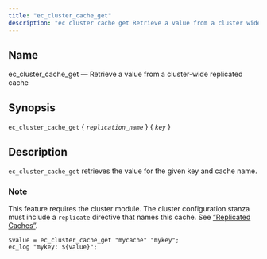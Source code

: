 ```yaml
---
title: "ec_cluster_cache_get"
description: "ec cluster cache get Retrieve a value from a cluster wide replicated cache ec cluster cache get replication name key ec cluster cache get retrieves the value for the given key and cache name This feature requires the cluster module The cluster configuration stanza must include a replicate directive that..."
---
```


<a name="sieve.ref.ec_cluster_cache_get"></a> 
## Name

ec_cluster_cache_get — Retrieve a value from a cluster-wide replicated cache

## Synopsis

`ec_cluster_cache_get` { *`replication_name`* } { *`key`* }

<a name="idp29247504"></a> 
## Description

`ec_cluster_cache_get` retrieves the value for the given key and cache name.

### Note

This feature requires the cluster module. The cluster configuration stanza must include a `replicate` directive that names this cache. See [“Replicated Caches”](/momentum/3/3-reference/3-reference-cluster-config-replication#cluster.replicatedcache).

<a name="example.ec_cluster_cache_get"></a> 


```
$value = ec_cluster_cache_get "mycache" "mykey";
ec_log "mykey: ${value}";
```